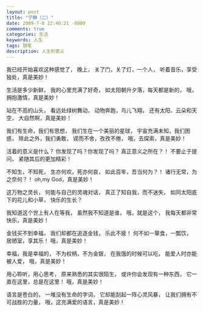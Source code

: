 ```yaml
---
layout: post
title: "宁静（二）"
date: 2009-7-8 22:40:21 -0800
comments: true
categories: 生活
keywords: 人生
tags: 随笔
description: 人生的意义
---
```

我已经开始喜欢这种感觉了，
晚上，
关了门，关了灯，一个人，
听着音乐，享受独处，真是美妙！

生活是多少新鲜，
我的心里充满了好奇，
如太阳朝升夕落，每天都是新的，
哦，拥抱激情，真是美妙！

站在不高的山头，
看远处绿树舞动，
动物奔跑，鸟儿飞翔，
还有太阳、云朵和天空，
大自然啊，真是美妙！<!--more-->

我们有生命，我们有思想，
我们生在一个美丽的星球，
宇宙充满未知，我们困惑，
除此之外，我们勇敢，
锲而不舍，孜孜不倦，
哦，去探索，真是美妙！

活着的意义是什么？
你发现了吗？你发现了吗？
真正意义之所在？！
不要止于提问，
紧随其后的更加精彩！

不知生，不知死，
生亦何欢，死亦何哀，
如此百年，吾当何为？！
诸行无常，为之奈何？！
oh,my God，真是美妙！

这万物之灵长，
何能与自己的灵魂对话，
真正了知自我，而不迷失，
如同太阳底下的花儿和小草，
快乐的生长？

我知道这个世上有人在等我，
虽然我不知道是谁，
哦，就是这个，
我每天都非常快乐，真是美妙！

金钱买不到幸福，
我们却都在追逐金钱，
乐此不疲！
何不如一箪食，一瓢饮，
居陋室，享其乐！
哦，真是美妙！

幸福，我是幸福的，
不为权柄，不为金银，
在我饿的时候可以吃，
能爱人时亦能被人爱，
哦，真是美妙！

用心聆听，用心思考，
原来熟悉的其实很陌生，
或许你会发现有一种东西，
它一直在这里，总是在这里！
哦，真是美妙！

语言是苍白的，
一堆没有生命的字词，
它却能刮起一阵心灵风暴，
让我们拥有不可战胜的力量，
哦，这充满爱的语言，真是美妙！  

